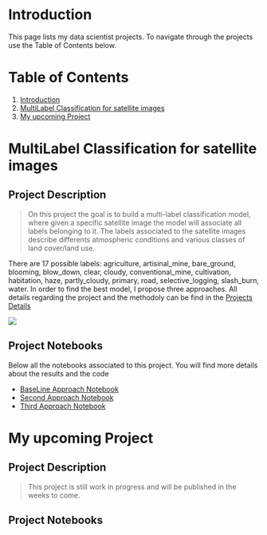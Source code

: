 # Introduction
This page lists my data scientist projects. To navigate through the projects use the Table of Contents below.

# Table of Contents

1. [Introduction](#Introduction)
2. [MultiLabel Classification for satellite images](#MultiLabel-Classification-for-satellite-images)
3. [My upcoming Project](#my-upcoming-project)

# MultiLabel Classification for satellite images
## Project Description
> On this project the goal is to build a multi-label classification model, where given a specific satellite image the model will associate all labels belonging to it. The labels associated to the satellite images describe differents atmospheric conditions and various classes of land cover/land use.

There are 17 possible labels: agriculture, artisinal_mine, bare_ground, blooming, blow_down, clear, cloudy, conventional_mine, cultivation, habitation, haze, partly_cloudy, primary, road, selective_logging, slash_burn, water.
In order to find the best model, I propose three approaches. All details regarding the project and the methodoly can be find in the [Projects Details](https://github.com/brunildacity01/multilabel_classification)

<img src="{{ site.github.com }}/brunildacity01/MyProjects/blob/master/Images/Images_Classes.png">

## Project Notebooks
Below all the notebooks associated to this project. You will find more details about the results and the code

*   [BaseLine Approach Notebook](https://nbviewer.jupyter.org/github/brunildacity01/multilabel_classification/blob/master/Capstone_BaselineAndSecondApproach.ipynb)
*   [Second Approach Notebook](https://nbviewer.jupyter.org/github/brunildacity01/multilabel_classification/blob/master/Capstone_BaselineAndSecondApproach.ipynb)
*   [Third Approach Notebook](https://nbviewer.jupyter.org/github/brunildacity01/multilabel_classification/blob/master/Capstone_ThirdApproach.ipynb)

# My upcoming Project
## Project Description
> This project is still work in progress and will be published in the weeks to come.

## Project Notebooks
